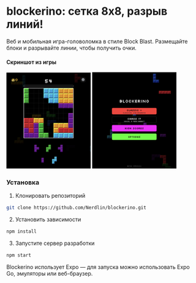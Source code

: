 # blockerino: сетка 8x8, разрыв линий!
Веб и мобильная игра-головоломка в стиле Block Blast. Размещайте блоки и разрывайте линии, чтобы получить очки.

#### Скриншот из игры
<img src="./chaos-screenshot.png" width="220" title="hover text"></img>
<img src="./menu-screenshot.png" width="220" title="hover text"></img>

### Установка
1. Клонировать репозиторий
```bash
git clone https://github.com/Nerdlin/blockerino.git
```
2. Установить зависимости
```bash
npm install
```
3. Запустите сервер разработки
```bash
npm start
```
Blockerino использует Expo — для запуска можно использовать Expo Go, эмуляторы или веб-браузер.
